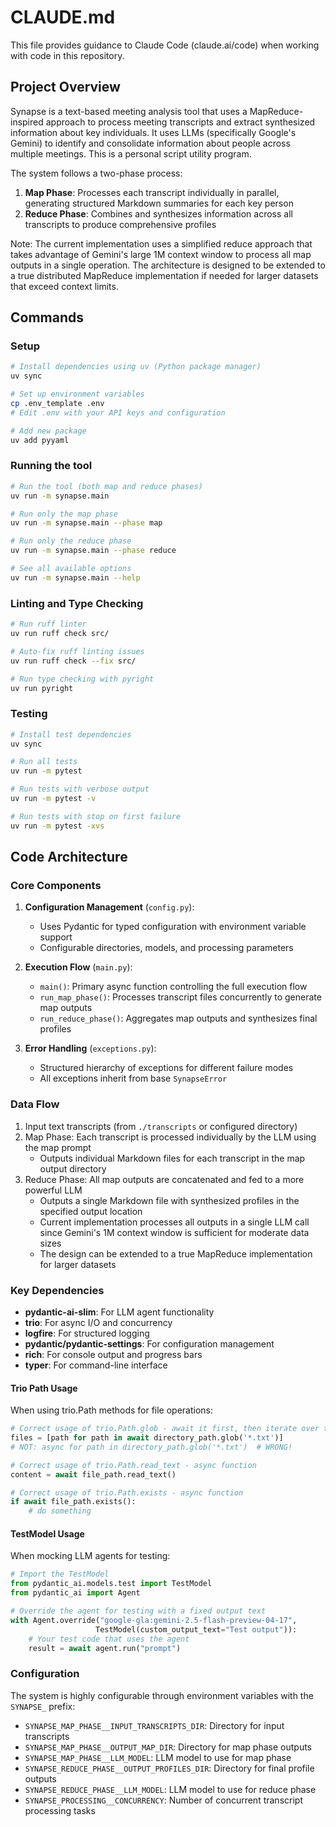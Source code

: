 # CLAUDE.md

This file provides guidance to Claude Code (claude.ai/code) when working with code in this repository.

## Project Overview

Synapse is a text-based meeting analysis tool that uses a MapReduce-inspired approach to process meeting transcripts and extract synthesized information about key individuals. It uses LLMs (specifically Google's Gemini) to identify and consolidate information about people across multiple meetings. This is a personal script utility program.

The system follows a two-phase process:
1. **Map Phase**: Processes each transcript individually in parallel, generating structured Markdown summaries for each key person
2. **Reduce Phase**: Combines and synthesizes information across all transcripts to produce comprehensive profiles

Note: The current implementation uses a simplified reduce approach that takes advantage of Gemini's large 1M context window to process all map outputs in a single operation. The architecture is designed to be extended to a true distributed MapReduce implementation if needed for larger datasets that exceed context limits.

## Commands

### Setup

```bash
# Install dependencies using uv (Python package manager)
uv sync

# Set up environment variables
cp .env_template .env
# Edit .env with your API keys and configuration

# Add new package 
uv add pyyaml
```

### Running the tool

```bash
# Run the tool (both map and reduce phases)
uv run -m synapse.main

# Run only the map phase
uv run -m synapse.main --phase map

# Run only the reduce phase
uv run -m synapse.main --phase reduce

# See all available options
uv run -m synapse.main --help
```

### Linting and Type Checking

```bash
# Run ruff linter
uv run ruff check src/

# Auto-fix ruff linting issues
uv run ruff check --fix src/

# Run type checking with pyright
uv run pyright
```

### Testing

```bash
# Install test dependencies
uv sync

# Run all tests
uv run -m pytest

# Run tests with verbose output
uv run -m pytest -v

# Run tests with stop on first failure
uv run -m pytest -xvs
```

## Code Architecture

### Core Components

1. **Configuration Management** (`config.py`):
   - Uses Pydantic for typed configuration with environment variable support
   - Configurable directories, models, and processing parameters

2. **Execution Flow** (`main.py`):
   - `main()`: Primary async function controlling the full execution flow
   - `run_map_phase()`: Processes transcript files concurrently to generate map outputs
   - `run_reduce_phase()`: Aggregates map outputs and synthesizes final profiles

3. **Error Handling** (`exceptions.py`):
   - Structured hierarchy of exceptions for different failure modes
   - All exceptions inherit from base `SynapseError`

### Data Flow

1. Input text transcripts (from `./transcripts` or configured directory)
2. Map Phase: Each transcript is processed individually by the LLM using the map prompt
   - Outputs individual Markdown files for each transcript in the map output directory
3. Reduce Phase: All map outputs are concatenated and fed to a more powerful LLM
   - Outputs a single Markdown file with synthesized profiles in the specified output location
   - Current implementation processes all outputs in a single LLM call since Gemini's 1M context window is sufficient for moderate data sizes
   - The design can be extended to a true MapReduce implementation for larger datasets

### Key Dependencies

- **pydantic-ai-slim**: For LLM agent functionality
- **trio**: For async I/O and concurrency
- **logfire**: For structured logging
- **pydantic/pydantic-settings**: For configuration management
- **rich**: For console output and progress bars
- **typer**: For command-line interface

#### Trio Path Usage

When using trio.Path methods for file operations:

```python
# Correct usage of trio.Path.glob - await it first, then iterate over the result
files = [path for path in await directory_path.glob('*.txt')]
# NOT: async for path in directory_path.glob('*.txt')  # WRONG!

# Correct usage of trio.Path.read_text - async function
content = await file_path.read_text()

# Correct usage of trio.Path.exists - async function
if await file_path.exists():
    # do something
```

#### TestModel Usage

When mocking LLM agents for testing:

```python
# Import the TestModel
from pydantic_ai.models.test import TestModel
from pydantic_ai import Agent

# Override the agent for testing with a fixed output text
with Agent.override("google-gla:gemini-2.5-flash-preview-04-17",
                   TestModel(custom_output_text="Test output")):
    # Your test code that uses the agent
    result = await agent.run("prompt")
```

### Configuration

The system is highly configurable through environment variables with the `SYNAPSE_` prefix:
- `SYNAPSE_MAP_PHASE__INPUT_TRANSCRIPTS_DIR`: Directory for input transcripts
- `SYNAPSE_MAP_PHASE__OUTPUT_MAP_DIR`: Directory for map phase outputs
- `SYNAPSE_MAP_PHASE__LLM_MODEL`: LLM model to use for map phase
- `SYNAPSE_REDUCE_PHASE__OUTPUT_PROFILES_DIR`: Directory for final profile outputs
- `SYNAPSE_REDUCE_PHASE__LLM_MODEL`: LLM model to use for reduce phase
- `SYNAPSE_PROCESSING__CONCURRENCY`: Number of concurrent transcript processing tasks
